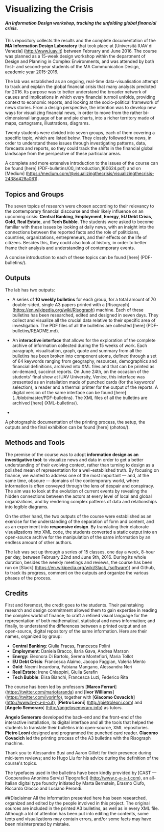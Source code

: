 Visualizing the Crisis
======================

##### An Information Design workshop, tracking the unfolding global financial crisis.

This repository collects the results and the complete documentation of the __MA Information Design Laboratory__ that took place at [Università IUAV di Venezia] (http://www.iuav.it) between February and June 2016. The course was planned as a 15-week design workshop within the department of Design and Planning in Complex Environments, and was attended by both first- and second-year students of the MA Communication Design, academic year 2015-2016.

The lab was established as an ongoing, real-time data-visualisation attempt to track and explain the global financial crisis that many analysts predicted for 2016. Its purpose was to better understand the broader network of causes and implications in which every financial turmoil unfolds, providing context to economic reports, and looking at the socio-political framework of news stories. From a design perspective, the intention was to develop new ways for visualizing financial news, in order to move from the rather bi-dimensional language of bar and pie charts, into a richer territory made of maps, cartograms, illustrations, diagrams.

Twenty students were divided into seven groups, each of them covering a specific topic, which are listed below. They closely followed the news, in order to understand these issues through investigating patterns, data, forecasts and reports, so they could track the shifts in the financial global landscape from the perspective of these particular areas.

A complete and more extensive introduction to the issues of the course can be found [here] (PDF-bulletins/00_Introduction_160624.pdf) and on [Medium] (https://medium.com/@visualizingthecrisis/visualizingthecrisis-2438d428a061). 


## Topics and Groups
The seven topics of research were chosen according to their relevancy to the contemporary financial discourse and their likely influence on an upcoming crisis: __Central Banking__, __Employment__, __Energy__, __EU Debt Crisis__, __Gold__, __Real Estate__, and __Tech Bubble__. The students were asked to become familiar with these issues by looking at daily news, with an insight into the connections between the reported facts and the role of politicians, countries, organizations, entrepreneurs, and their effects on the life of citizens. Besides this, they could also look at history, in order to better frame their analysis and understanding of contemporary events.

A concise introduction to each of these topics can be found [here] (PDF-bulletins/). 


## Outputs
The lab has two outputs:
 
 * A series of __10 weekly bulletins__ for each group, for a total amount of 70 double-sided, single A3 papers printed with a [Risograph] (https://en.wikipedia.org/wiki/Risograph) machine. Each of these bulletins has been researched, edited and designed in seven days. They collect and visualize all the crucial data relative to their specific area of investigation. The PDF files of all the bulletins are collected [here] (PDF-bulletins/README.md).

 * An __interactive interface__ that allows for the exploration of the complete archive of information collected during the 15 weeks of work. Each paragraph, visualisation, graph, quote and summary from all the bulletins has been broken into component atoms, defined through a set of 64 keywords ranging from geography, resources, demographics and financial definitions, archived into XML files and that can be printed as on-demand, succinct reports. On June 24th, on the occasion of the students' final show at IUAV University, Venice, this interface was presented as an installation made of punched cards (for the keywords' selection), a reader and a thermal printer for the output of the reports. A digital version of the same interface can be found [here] (../blob/master/PDF-bulletins). The XML files of all the bulletins are archived [here] (XML-bulletins/).
 * 
A photographic documentation of the printing process, the setup, the outputs and the final exhibition can be found [here] (photos/).


## Methods and Tools
The premise of the course was to adopt __information design as an investigative tool__: to visualize news and data in order to get a better understanding of their evolving context, rather than turning to design as a polished mean of representation for a well-established truth. By focusing on finance, we wanted to address one of the most important — and, at the same time, obscure — domains of the contemporary world, where information is often conveyed through the lens of despair and conspiracy. The aim was to look at the evolution of current events by revealing the hidden connections between the actors at every level of local and global organizations, and by rendering complex patterns of data and relationships into legible diagrams. 

On the other hand, the two outputs of the course were established as an exercise for the understanding of the separation of form and content, and as an experiment into __responsive design__. By translating their elaborate visualizations into XML code, the students converted a static output into an open-source archive for the manipulation of the same information by an endless amount of other authors.

The lab was set up through a series of 15 classes, one day a week, 8-hour per day, between February 22nd and June 9th, 2016. During its whole duration, besides the weekly meetings and reviews, the course has been run on [Slack] (https://en.wikipedia.org/wiki/Slack_(software)) and Github, to track its progress, comment on the outputs and organize the various phases of the process. 


## Credits
First and foremost, the credit goes to the students. Their painstaking research and design commitment allowed them to gain expertise in reading the complex world of finance; to craft a refined visual language for the representation of both mathematical, statistical and news information; and finally, to understand the differences between a printed output and an open-source, digital repository of the same information. Here are their names, organized by group: 

* __Central Banking__: Giulia Fracas, Francesca Polini
* __Employment__: Daniela Bracco, Ilaria Gava, Andrea Marson
* __Energy__: Eleonora Di Bartolo, Serena Montefiori, Maria Tollot
* __EU Debt Crisis__: Francesca Alaimo, Jacopo Faggian, Valeria Mento
* __Gold__: Noemi Incardona, Fabiana Mangano, Alessandra Neri
* __Real Estate__: Irene Chiappini, Giulia Serafin
* __Tech Bubble__: Elisa Bianchi, Francesca Luzi, Federico Rita

The course has been led by professors [__Marco Ferrari__] (https://twitter.com/mariofaranda) and [__Ivor Williams__] (https://twitter.com/ivorinfo), together with [__Giacomo Covacich__] (http://www.b-r-u-n-o.it), [__Pietro Leoni__] (http://pietroleoni.com) and [__Angelo Semeraro__] (http://angelosemeraro.info) as tutors.

__Angelo Semeraro__ developed the back-end and the front-end of the interactive installation, its digital interface and all the tools that helped the students to translate their bulletins into open-source, XML repositories. __Pietro Leoni__ designed and programmed the punched card reader. __Giacomo Covacich__ led the printing process of the A3 bulletins with the Risograph machine. 

Thank you to Alessandro Busi and Aaron Gillett for their presence during mid-term reviews; and to Hugo Liu for his advice during the definition of the course's topics. 

The typefaces used in the bulletins have been kindly provided by [CAST — Cooperativa Anonima Servizi Tipografici] (http://www.c-a-s-t.com), an all-Italian digital type foundry initiated by Marta Bernstein, Erasmo Ciufo, Riccardo Olocco and Luciano Perondi. 


##Disclaimer
All the information presented here has been researched, organized and edited by the people involved in this project. The original sources are included in the printed A3 bulletins, as well as in every XML file. Although a lot of attention has been put into editing the contents, some texts and visualizations may contain errors, and/or some facts may have been misinterpreted by mistake. 

